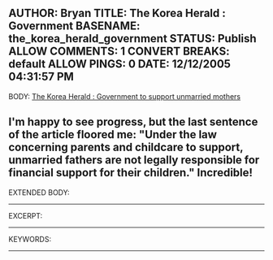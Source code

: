 AUTHOR: Bryan
TITLE: The Korea Herald : Government
BASENAME: the_korea_herald_government
STATUS: Publish
ALLOW COMMENTS: 1
CONVERT BREAKS: __default__
ALLOW PINGS: 0
DATE: 12/12/2005 04:31:57 PM
-----
BODY:
<a title="The Korea Herald : The Nation's No.1 English Newspaper" href="http://www.koreaherald.co.kr/SITE/data/html_dir/2005/12/12/200512120036.asp">The Korea Herald : Government to support unmarried mothers</a>

I'm happy to see progress, but the last sentence of the article floored me: "Under the law concerning parents and childcare to support, unmarried fathers are not legally responsible for financial support for their children." Incredible!
-----
EXTENDED BODY:

-----
EXCERPT:

-----
KEYWORDS:

-----



